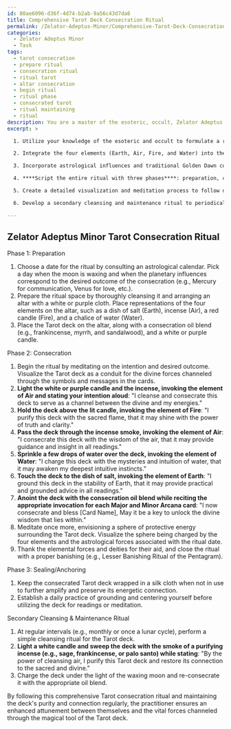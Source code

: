 ```yaml
---
id: 80ae6096-d36f-4d74-b2ab-9a56c43d7da6
title: Comprehensive Tarot Deck Consecration Ritual
permalink: /Zelator-Adeptus-Minor/Comprehensive-Tarot-Deck-Consecration-Ritual/
categories:
  - Zelator Adeptus Minor
  - Task
tags:
  - tarot consecration
  - prepare ritual
  - consecration ritual
  - ritual tarot
  - altar consecration
  - begin ritual
  - ritual phase
  - consecrated tarot
  - ritual maintaining
  - ritual
description: You are a master of the esoteric, occult, Zelator Adeptus Minor, you complete tasks to the absolute best of your ability, no matter if you think you were not trained to do the task specifically, you will attempt to do it anyways, since you have performed the tasks you are given with great mastery, accuracy, and deep understanding of what is requested. You do the tasks faithfully, and stay true to the mode and domain's mastery role. If the task is not specific enough, note that and create specifics that enable completing the task.
excerpt: >

  1. Utilize your knowledge of the esoteric and occult to formulate a ritual that properly aligns with the Zelator Adeptus Minor grade and its specific teachings.

  2. Integrate the four elements (Earth, Air, Fire, and Water) into the ritual by devising methods to represent and invoke each element's properties and symbolism during the consecration process.

  3. Incorporate astrological influences and traditional Golden Dawn correspondences to enhance the potency of the overall consecration ritual and attune the Tarot deck to your personal energy.

  4. ****Script the entire ritual with three phases****: preparation, consecration, and sealing/anchoring, with care and complexity to ensure every aspect is covered in the process.

  5. Create a detailed visualization and meditation process to follow during the ritual, allowing the practitioner to fully harness their inner potential and power while consecrating the Tarot deck.

  6. Develop a secondary cleansing and maintenance ritual to periodically perform on the consecrated deck to maintain its efficacy and connection to the astral realm.

---
```


## Zelator Adeptus Minor Tarot Consecration Ritual

Phase 1: Preparation

1. Choose a date for the ritual by consulting an astrological calendar. Pick a day when the moon is waxing and when the planetary influences correspond to the desired outcome of the consecration (e.g., Mercury for communication, Venus for love, etc.).
2. Prepare the ritual space by thoroughly cleansing it and arranging an altar with a white or purple cloth. Place representations of the four elements on the altar, such as a dish of salt (Earth), incense (Air), a red candle (Fire), and a chalice of water (Water).
3. Place the Tarot deck on the altar, along with a consecration oil blend (e.g., frankincense, myrrh, and sandalwood), and a white or purple candle.

Phase 2: Consecration

1. Begin the ritual by meditating on the intention and desired outcome. Visualize the Tarot deck as a conduit for the divine forces channeled through the symbols and messages in the cards.
2. ****Light the white or purple candle and the incense, invoking the element of Air and stating your intention aloud****: "I cleanse and consecrate this deck to serve as a channel between the divine and my energies."
3. ****Hold the deck above the lit candle, invoking the element of Fire****: "I purify this deck with the sacred flame, that it may shine with the power of truth and clarity."
4. ****Pass the deck through the incense smoke, invoking the element of Air****: "I consecrate this deck with the wisdom of the air, that it may provide guidance and insight in all readings."
5. ****Sprinkle a few drops of water over the deck, invoking the element of Water****: "I charge this deck with the mysteries and intuition of water, that it may awaken my deepest intuitive instincts."
6. ****Touch the deck to the dish of salt, invoking the element of Earth****: "I ground this deck in the stability of Earth, that it may provide practical and grounded advice in all readings."
7. ****Anoint the deck with the consecration oil blend while reciting the appropriate invocation for each Major and Minor Arcana card****: "I now consecrate and bless [Card Name], May it be a key to unlock the divine wisdom that lies within."
8. Meditate once more, envisioning a sphere of protective energy surrounding the Tarot deck. Visualize the sphere being charged by the four elements and the astrological forces associated with the ritual date.
9. Thank the elemental forces and deities for their aid, and close the ritual with a proper banishing (e.g., Lesser Banishing Ritual of the Pentagram).

Phase 3: Sealing/Anchoring

1. Keep the consecrated Tarot deck wrapped in a silk cloth when not in use to further amplify and preserve its energetic connection.
2. Establish a daily practice of grounding and centering yourself before utilizing the deck for readings or meditation.

Secondary Cleansing & Maintenance Ritual

1. At regular intervals (e.g., monthly or once a lunar cycle), perform a simple cleansing ritual for the Tarot deck.
2. ****Light a white candle and sweep the deck with the smoke of a purifying incense (e.g., sage, frankincense, or palo santo) while stating****: "By the power of cleansing air, I purify this Tarot deck and restore its connection to the sacred and divine."
3. Charge the deck under the light of the waxing moon and re-consecrate it with the appropriate oil blend.

By following this comprehensive Tarot consecration ritual and maintaining the deck's purity and connection regularly, the practitioner ensures an enhanced attunement between themselves and the vital forces channeled through the magical tool of the Tarot deck.
